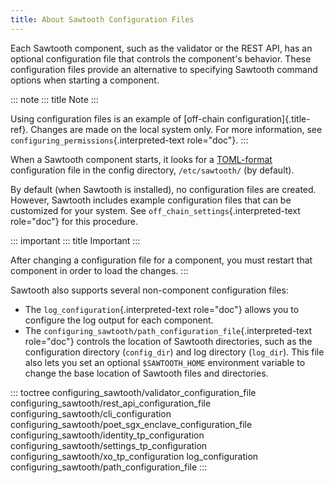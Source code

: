 ```yaml
---
title: About Sawtooth Configuration Files
---
```


Each Sawtooth component, such as the validator or the REST API, has an
optional configuration file that controls the component\'s behavior.
These configuration files provide an alternative to specifying Sawtooth
command options when starting a component.

::: note
::: title
Note
:::

Using configuration files is an example of [off-chain
configuration]{.title-ref}. Changes are made on the local system only.
For more information, see `configuring_permissions`{.interpreted-text
role="doc"}.
:::

When a Sawtooth component starts, it looks for a
[TOML-format](https://github.com/toml-lang/toml) configuration file in
the config directory, `/etc/sawtooth/` (by default).

By default (when Sawtooth is installed), no configuration files are
created. However, Sawtooth includes example configuration files that can
be customized for your system. See
`off_chain_settings`{.interpreted-text role="doc"} for this procedure.

::: important
::: title
Important
:::

After changing a configuration file for a component, you must restart
that component in order to load the changes.
:::

Sawtooth also supports several non-component configuration files:

-   The `log_configuration`{.interpreted-text role="doc"} allows you to
    configure the log output for each component.
-   The `configuring_sawtooth/path_configuration_file`{.interpreted-text
    role="doc"} controls the location of Sawtooth directories, such as
    the configuration directory (`config_dir`) and log directory
    (`log_dir`). This file also lets you set an optional
    `$SAWTOOTH_HOME` environment variable to change the base location of
    Sawtooth files and directories.

::: toctree
configuring_sawtooth/validator_configuration_file
configuring_sawtooth/rest_api_configuration_file
configuring_sawtooth/cli_configuration
configuring_sawtooth/poet_sgx_enclave_configuration_file
configuring_sawtooth/identity_tp_configuration
configuring_sawtooth/settings_tp_configuration
configuring_sawtooth/xo_tp_configuration log_configuration
configuring_sawtooth/path_configuration_file
:::

<!--
  Licensed under Creative Commons Attribution 4.0 International License
  https://creativecommons.org/licenses/by/4.0/
-->
